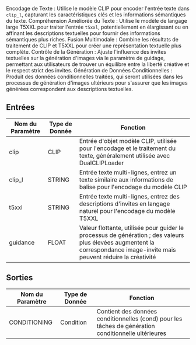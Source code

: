 Encodage de Texte : Utilise le modèle CLIP pour encoder l'entrée texte dans `clip_l`, capturant les caractéristiques clés et les informations sémantiques du texte.
Compréhension Améliorée du Texte : Utilise le modèle de langage large T5XXL pour traiter l'entrée `t5xxl`, potentiellement en élargissant ou en affinant les descriptions textuelles pour fournir des informations sémantiques plus riches.
Fusion Multimodale : Combine les résultats de traitement de CLIP et T5XXL pour créer une représentation textuelle plus complète.
Contrôle de la Génération : Ajuste l'influence des invites textuelles sur la génération d'images via le paramètre de guidage, permettant aux utilisateurs de trouver un équilibre entre la liberté créative et le respect strict des invites.
Génération de Données Conditionnelles : Produit des données conditionnelles traitées, qui seront utilisées dans les processus de génération d'images ultérieurs pour s'assurer que les images générées correspondent aux descriptions textuelles.

## Entrées

| Nom du Paramètre | Type de Donnée | Fonction |
|------------------|----------------|----------|
| clip             | CLIP           | Entrée d'objet modèle CLIP, utilisée pour l'encodage et le traitement du texte, généralement utilisée avec DualCLIPLoader |
| clip_l           | STRING         | Entrée texte multi-lignes, entrez un texte similaire aux informations de balise pour l'encodage du modèle CLIP |
| t5xxl            | STRING         | Entrée texte multi-lignes, entrez des descriptions d'invites en langage naturel pour l'encodage du modèle T5XXL |
| guidance         | FLOAT          | Valeur flottante, utilisée pour guider le processus de génération ; des valeurs plus élevées augmentent la correspondance image-invite mais peuvent réduire la créativité |

## Sorties

| Nom du Paramètre | Type de Donnée | Fonction |
|------------------|----------------|----------|
| CONDITIONING     | Condition      | Contient des données conditionnelles (cond) pour les tâches de génération conditionnelle ultérieures |

